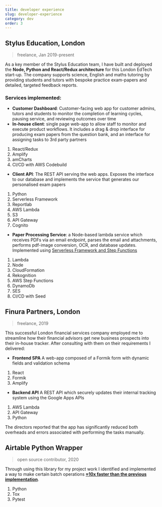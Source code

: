 ```yaml
---
title: developer experience
slug: developer-experience
category: dev
order: 3
---
```


## Stylus Education, London

> freelance, Jan 2019-present

As a key member of the Stylus Education team, I have built and deployed the **Node, Python and React/Redux architecture** for this London EdTech start-up. The company supports science, English and maths tutoring by providing students and tutors with bespoke practice exam-papers and detailed, targeted feedback reports.

### Services implemented:

- **Customer Dashboard**: Customer-facing web app for customer admins, tutors and students to monitor the completion of learning cycles, pausing service, and reviewing outcomes over time
- **In-house client**: single page web-app to allow staff to monitor and execute product workflows. It includes a drag & drop interface for producing exam papers from the question bank, and an interface for assigning tasks to 3rd party partners

1. React/Redux
2. Amplify
3. amCharts
4. CI/CD&nbsp;with&nbsp;AWS&nbsp;Codebuild

- **Client API**: The REST API serving the web apps. Exposes the interface to our database and implements the service that generates our personalised exam papers

1. Python
2. Serverless&nbsp;Framework
3. Reportlab
4. AWS&nbsp;Lambda
5. S3
6. API&nbsp;Gateway
7. Cognito

- **Paper Processing Service**: a Node-based lambda service which receives PDFs via an email endpoint, parses the email and attachments, performs pdf-image conversion, OCR, and database updates. Implemented using [Serverless Framework and Step Functions](https://medium.com/swlh/how-to-add-human-decision-making-into-automated-workflows-using-aws-step-functions-serverless-46c0a3412fe4)

1. Lambda
2. Node
3. CloudFormation
4. Rekognition
5. AWS Step Functions
6. DynamoDb
7. SES
8. CI/CD with Seed

## Finura Partners, London

> freelance, 2019

This successful London financial services company employed me to streamline how their financial advisors get new business prospects into their in-house tracker. After consulting with them on their requirements I delivered:

- **Frontend SPA** A web-app composed of a Formik form with dynamic fields and validation schema

1. React
2. Formik
3. Amplify

- **Backend API** A REST API which securely updates their internal tracking system using the Google Apps APIs

1. AWS Lambda
2. API Gateway
3. Python

The directors reported that the app has significantly reduced both overheads and errors associated with performing the tasks manually.

## Airtable Python Wrapper

> open source contributor, 2020

Through using this library for my project work I identified and implemented a way to make certain batch operations [**≈10x faster than the previous implementation**](https://github.com/gtalarico/airtable-python-wrapper/pull/88).

1. Python
2. Tox
3. Pytest
